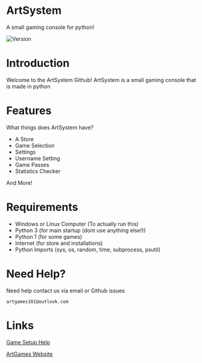# ArtSystem
A small gaming console for python!

![Version](https://img.shields.io/badge/Version-v1.3%20ALPHA-blue.svg?style=social)

# Introduction

Welcome to the ArtSystem Github!
ArtSystem is a small gaming console that is made in python

# Features

What things does ArtSystem have?

* A Store
* Game Selection
* Settings
* Username Setting
* Game Passes
* Statistics Checker

And More!

# Requirements

* Windows or Linux Computer  (To actually run this)
* Python 3 (for main startup (dont use anything else!))
* Python 1 (for some games)
* Internet (for store and installations)
* Python Imports (sys, os, random, time, subprocess, psutil)

# Need Help?

Need help contact us via email or Github issues

`artgames101@outlook.com`


# Links

[Game Setup Help](https://github.com/ArtGames101/ArtSystem/wiki)


[ArtGames Website](https://artgames101.jimdosite.com)
